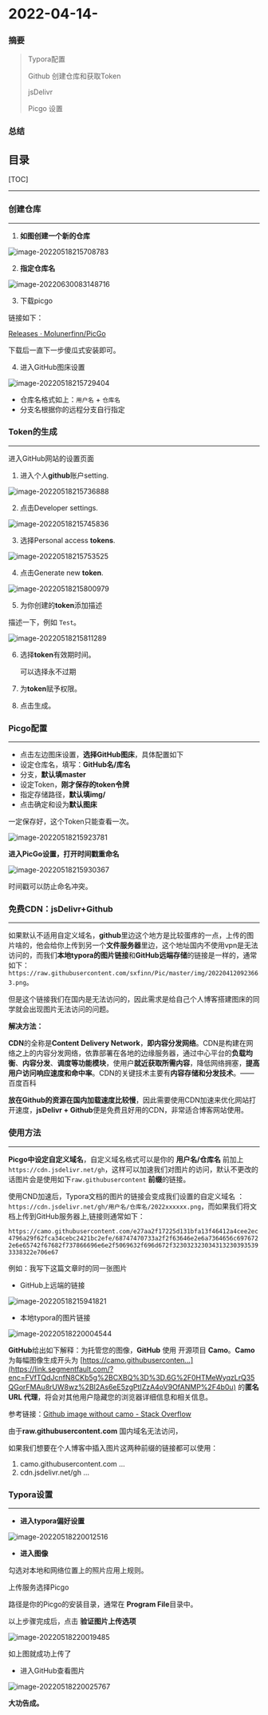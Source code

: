 # 2022-04-14-

### 摘要
> Typora配置
>
> Github 创建仓库和获取Token
>
> jsDelivr
>
> Picgo 设置

### 总结
> 

目录
---
[TOC]

------

### 创建仓库

---

1. **如图创建一个新的仓库**

![image-20220518215708783](https://cdn.jsdelivr.net/gh/sxfinn/CDN/img/202212021526335.png)



2. **指定仓库名**

![image-20220630083148716](https://cdn.jsdelivr.net/gh/sxfinn/CDN/img/202212021526816.png)



3. 下载picgo

链接如下：

[Releases · Molunerfinn/PicGo](https://github.com/Molunerfinn/PicGo/releases)

下载后一直下一步傻瓜式安装即可。

4. 进入GitHub图床设置

![image-20220518215729404](https://cdn.jsdelivr.net/gh/sxfinn/CDN/img/202212021526356.png)

* 仓库名格式如上：`用户名` + `仓库名`
* 分支名根据你的远程分支自行指定

### Token的生成

---

进入GitHub网站的设置页面

1. 进入个人**github**账户setting.

![image-20220518215736888](https://cdn.jsdelivr.net/gh/sxfinn/CDN/img/202212021526624.png)

2. 点击Developer settings.

![image-20220518215745836](https://cdn.jsdelivr.net/gh/sxfinn/CDN/img/202212021527042.png)

3. 选择Personal access **tokens**.

![image-20220518215753525](https://cdn.jsdelivr.net/gh/sxfinn/CDN/img/202212021527403.png)

4. 点击Generate new **token**.

![image-20220518215800979](https://cdn.jsdelivr.net/gh/sxfinn/CDN/img/202212021527004.png)

5. 为你创建的**token**添加描述

描述一下，例如 `Test`。

![image-20220518215811289](https://cdn.jsdelivr.net/gh/sxfinn/CDN/img/202212021528690.png)

6. 选择**token**有效期时间。 

   可以选择永不过期

   

7. 为**token**赋予权限。



8. 点击生成。

### Picgo配置

---

- 点击左边图床设置，**选择GitHub图床**，具体配置如下
- 设定仓库名，填写：**GitHub名/库名**
- 分支，**默认填master**
- 设定Token，**刚才保存的token令牌**
- 指定存储路径，**默认填img/**
- 点击确定和设为**默认图床**

一定保存好，这个Token只能查看一次。

![image-20220518215923781](https://cdn.jsdelivr.net/gh/sxfinn/CDN/img/202212021528949.png)



**进入PicGo设置，打开时间戳重命名**

![image-20220518215930367](https://cdn.jsdelivr.net/gh/sxfinn/CDN/img/202212021528161.png)

时间戳可以防止命名冲突。

### 免费CDN：jsDelivr+Github

---

如果默认不适用自定义域名，**github**里边这个地方是比较蛋疼的一点，上传的图片啥的，他会给你上传到另一个**文件服务器**里边，这个地址国内不使用vpn是无法访问的，而我们**本地typora的图片链接**和**GitHub远端存储**的链接是一样的，通常如下：`https://raw.githubusercontent.com/sxfinn/Pic/master/img/202204120923663.png`。

但是这个链接我们在国内是无法访问的，因此需求是给自己个人博客搭建图床的同学就会出现图片无法访问的问题。



**解决方法：**

**CDN**的全称是**Content Delivery Network**，**即内容分发网络**。CDN是构建在网络之上的内容分发网络，依靠部署在各地的边缘服务器，通过中心平台的**负载均衡**、**内容分发**、**调度等功能模块**，使用户**就近获取所需内容**，降低网络拥塞，**提高用户访问响应速度和命中率**。CDN的关键技术主要有**内容存储和分发技术**。——百度百科

**放在Github的资源在国内加载速度比较慢**，因此需要使用CDN加速来优化网站打开速度，**jsDelivr + Github**便是免费且好用的CDN，非常适合博客网站使用。

### 使用方法

---

**Picgo中设定自定义域名**，自定义域名格式可以是你的 **用户名/仓库名** 前加上`https://cdn.jsdelivr.net/gh`，这样可以加速我们对图片的访问，默认不更改的话图片会是使用如下`raw.githubusercontent` **前缀**的链接。

使用CND加速后，Typora文档的图片的链接会变成我们设置的自定义域名 ：`https://cdn.jsdelivr.net/gh/用户名/仓库名/2022xxxxxx.png`，而如果我们将文档上传到GitHub服务器上,链接则通常如下：

`https://camo.githubusercontent.com/e27aa2f17225d131bfa13f46412a4cee2ec4796a29f62fca34cebc2421bc2efe/68747470733a2f2f63646e2e6a7364656c6976722e6e65742f67682f737866696e6e2f5069632f696d672f3230323230343132303935393338322e706e67`

例如：我写下这篇文章时的同一张图片

* GitHub上远端的链接

![image-20220518215941821](https://cdn.jsdelivr.net/gh/sxfinn/CDN/img/202212021528847.png)



* 本地typora的图片链接

![image-20220518220004544](https://cdn.jsdelivr.net/gh/sxfinn/CDN/img/202212021528504.png)

**GitHub**给出如下解释：为托管您的图像，**GitHub** 使用 开源项目 **Camo**。**Camo** 为每幅图像生成开头为 [https://camo.githubuserconten...](https://link.segmentfault.com/?enc=FVfTQdJcnfN8CKb5g%2BCXBQ%3D%3D.6G%2F0HTMeWyqzLrQ35QGorFMAu8rUW8wz%2BI2As6eE5zgPtIZzA4oV9OfANMP%2F4b0u) 的**匿名 URL 代理**，将会对其他用户隐藏您的浏览器详细信息和相关信息。

参考链接：[Github image without camo - Stack Overflow](https://stackoverflow.com/questions/57857193/github-image-without-camo)



由于**raw.githubusercontent.com** 国内域名无法访问，

如果我们想要在个人博客中插入图片这两种前缀的链接都可以使用：

1. camo.githubusercontent.com ...
2. cdn.jsdelivr.net/gh ...



### Typora设置

---

* **进入typora偏好设置**

![image-20220518220012516](https://cdn.jsdelivr.net/gh/sxfinn/CDN/img/202212021529292.png)



* **进入图像**

勾选对本地和网络位置上的照片应用上规则。



上传服务选择Picgo

路径是你的Picgo的安装目录，通常在 **Program File**目录中。



以上步骤完成后，点击 **验证图片上传选项**



![image-20220518220019485](https://cdn.jsdelivr.net/gh/sxfinn/CDN/img/202212021529102.png)

如上图就成功上传了



* 进入GitHub查看图片

![image-20220518220025767](https://cdn.jsdelivr.net/gh/sxfinn/CDN/img/202212021529731.png)



**大功告成。**

